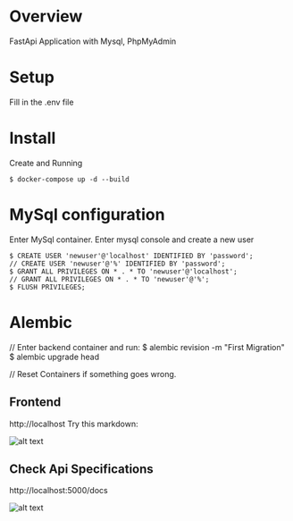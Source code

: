 # Overview
FastApi Application with Mysql, PhpMyAdmin

# Setup
Fill in the .env file

# Install
Create and Running
```
$ docker-compose up -d --build
```

# MySql configuration
Enter MySql container. Enter mysql console and create a new user
```
$ CREATE USER 'newuser'@'localhost' IDENTIFIED BY 'password';
// CREATE USER 'newuser'@'%' IDENTIFIED BY 'password';
$ GRANT ALL PRIVILEGES ON * . * TO 'newuser'@'localhost';
// GRANT ALL PRIVILEGES ON * . * TO 'newuser'@'%';
$ FLUSH PRIVILEGES;
```

# Alembic
// Enter backend container and run:
$ alembic revision -m "First Migration"
$ alembic upgrade head

// Reset Containers if something goes wrong.

## Frontend
http://localhost
Try this markdown:

![alt text](https://github.com/albertoRainieri/FullStack-Application-Fastapi-Vue.js/blob/main/images/Dashboard.png)

## Check Api Specifications
http://localhost:5000/docs

![alt text](https://github.com/albertoRainieri/FullStack-Application-Fastapi-Vue.js/blob/main/images/Backend.png)

